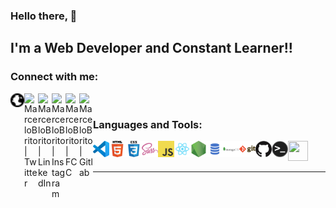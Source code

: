 ### Hello there, 👋

## I'm a Web Developer and Constant Learner!!

### Connect with me:

[<img align="left" alt="MarceloBrito.com" width="22px" src="https://raw.githubusercontent.com/iconic/open-iconic/master/svg/globe.svg" />][website]
[<img align="left" alt="MarceloBrito | Twitter" width="22px" src="https://cdn.jsdelivr.net/npm/simple-icons@v3/icons/twitter.svg" />][twitter]
[<img align="left" alt="MarceloBrito | LinkedIn" width="22px" src="https://cdn.jsdelivr.net/npm/simple-icons@v3/icons/linkedin.svg" />][linkedin]
[<img align="left" alt="MarceloBrito | Instagram" width="22px" src="https://cdn.jsdelivr.net/npm/simple-icons@v3/icons/instagram.svg" />][instagram]
[<img align="left" alt="MarceloBrito | FCC" width="22px" src="https://cdn.jsdelivr.net/npm/simple-icons@3.13.0/icons/freecodecamp.svg" />][fcc]
[<img align="left" alt="MarceloBrito | Gitlab" width="22px" src="https://cdn.jsdelivr.net/npm/simple-icons@3.13.0/icons/gitlab.svg" />][gitlab]

<br />

### Languages and Tools:

[<img align="left" alt="Visual Studio Code" width="26px" src="https://raw.githubusercontent.com/github/explore/80688e429a7d4ef2fca1e82350fe8e3517d3494d/topics/visual-studio-code/visual-studio-code.png" />][vscode]
[<img align="left" alt="HTML5" width="26px" src="https://raw.githubusercontent.com/github/explore/80688e429a7d4ef2fca1e82350fe8e3517d3494d/topics/html/html.png" />][html]
[<img align="left" alt="CSS3" width="26px" src="https://raw.githubusercontent.com/github/explore/80688e429a7d4ef2fca1e82350fe8e3517d3494d/topics/css/css.png" />][css]
[<img align="left" alt="Sass" width="26px" src="https://raw.githubusercontent.com/github/explore/80688e429a7d4ef2fca1e82350fe8e3517d3494d/topics/sass/sass.png" />][sass]
[<img align="left" alt="JavaScript" width="26px" src="https://raw.githubusercontent.com/github/explore/80688e429a7d4ef2fca1e82350fe8e3517d3494d/topics/javascript/javascript.png" />][js]
[<img align="left" alt="React" width="26px" src="https://raw.githubusercontent.com/github/explore/80688e429a7d4ef2fca1e82350fe8e3517d3494d/topics/react/react.png" />][react]
[<img align="left" alt="Node.js" width="26px" src="https://raw.githubusercontent.com/github/explore/80688e429a7d4ef2fca1e82350fe8e3517d3494d/topics/nodejs/nodejs.png" />][nodejs]
[<img align="left" alt="SQL" width="26px" src="https://raw.githubusercontent.com/github/explore/80688e429a7d4ef2fca1e82350fe8e3517d3494d/topics/sql/sql.png" />][sql]
[<img align="left" alt="MongoDB" width="26px" src="https://raw.githubusercontent.com/github/explore/80688e429a7d4ef2fca1e82350fe8e3517d3494d/topics/mongodb/mongodb.png" />][mongodb]
[<img align="left" alt="Git" width="26px" src="https://raw.githubusercontent.com/github/explore/80688e429a7d4ef2fca1e82350fe8e3517d3494d/topics/git/git.png" />][git]
[<img align="left" alt="GitHub" width="26px" src="https://raw.githubusercontent.com/github/explore/78df643247d429f6cc873026c0622819ad797942/topics/github/github.png" />][github]
[<img align="left" alt="Terminal" width="26px" src="https://raw.githubusercontent.com/github/explore/80688e429a7d4ef2fca1e82350fe8e3517d3494d/topics/terminal/terminal.png" />][terminal]
[<img height="32" width="32" src="https://cdn.jsdelivr.net/npm/simple-icons@v3/icons/googlesearchconsole.svg" />][seo]

---

[website]: https://marcelobrito.firebaseapp.com/
[twitter]: https://twitter.com/_marcelo_brito
[instagram]: https://www.instagram.com/marceloow__
[fcc]: https://www.freecodecamp.org/marcelobrito
[gitlab]: https://gitlab.com/marcelosbrito
[linkedin]: https://www.linkedin.com/in/marcelo-brito-23096733
[vscode]: https://code.visualstudio.com/
[html]: https://www.w3schools.com/html/
[css]: https://www.w3schools.com/css/
[sass]: https://sass-lang.com/
[js]: https://developer.mozilla.org/pt-BR/docs/Web/JavaScript
[react]: https://reactjs.org/
[gatsby]: https://www.gatsbyjs.com/
[nodejs]: https://nodejs.org/
[sql]: https://www.microsoft.com/en-us/sql-server/?rtc=1
[mongodb]: https://www.mongodb.com/
[git]: https://git-scm.com/
[github]: https://github.com/
[terminal]: https://www.microsoft.com/en-us/p/windows-terminal/9n0dx20hk701?activetab=pivot:overviewtab
[seo]: https://en.wikipedia.org/wiki/Search_engine_optimization

